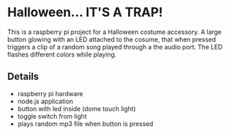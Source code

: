 Halloween... IT'S A TRAP!
===

This is a raspberry pi project for a Halloween costume accessory. A large button glowing with an LED attached to the cosume, that when pressed triggers a clip of a random song played through a the audio port. The LED flashes different colors while playing.


Details
---

- raspberry pi hardware
- node.js application
- button with led inside (dome touch light)
- toggle switch from light
- plays random mp3 file when button is pressed
